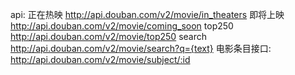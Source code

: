 api:
正在热映 http://api.douban.com/v2/movie/in_theaters
即将上映 http://api.douban.com/v2/movie/coming_soon
top250 http://api.douban.com/v2/movie/top250
search http://api.douban.com/v2/movie/search?q={text}
电影条目接口: http://api.douban.com/v2/movie/subject/:id


